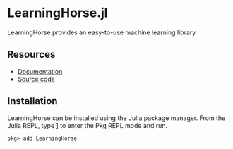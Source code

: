 # LearningHorse.jl

LearningHorse provides an easy-to-use machine learning library

## Resources
- [Documentation](https://qgmw22.github.io/LearningHorse.jl/docs/)
- [Source code](https://github.com/QGMW22/Learninghorse.jl)

## Installation
LearningHorse can be installed using the Julia package manager.
From the Julia REPL, type ] to enter the Pkg REPL mode and run.
```
pkg> add LearningHorse
```